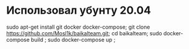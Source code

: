 # Использовал убунту 20.04
sudo apt-get install git docker docker-compose;
git clone https://github.com/Mosl1k/baikalteam.git;
cd baikalteam;
sudo docker-compose build ;
sudo docker-compose up ;